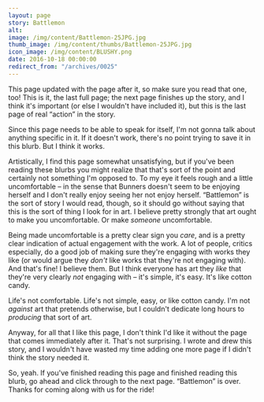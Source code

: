 ```yaml
---
layout: page
story: Battlemon
alt:
image: /img/content/Battlemon-25JPG.jpg
thumb_image: /img/content/thumbs/Battlemon-25JPG.jpg
icon_image: /img/content/BLUSHY.png
date: 2016-10-18 00:00:00
redirect_from: "/archives/0025"
---
```


This page updated with the page after it, so make sure you read that one, too! This is it, the last full page; the next page finishes up the story, and I think it's important (or else I wouldn't have included it), but this is the last page of real “action” in the story.

Since this page needs to be able to speak for itself, I'm not gonna talk about anything specific in it. If it doesn't work, there's no point trying to save it in this blurb. But I think it works.

Artistically, I find this page somewhat unsatisfying, but if you've been reading these blurbs you might realize that that's sort of the point and certainly not something I'm opposed to. To my eye it feels rough and a little uncomfortable – in the sense that Bunners doesn't seem to be enjoying herself and I don't really enjoy seeing her not enjoy herself. “Battlemon” is the sort of story I would read, though, so it should go without saying that this is the sort of thing I look for in art. I believe pretty strongly that art ought to make you uncomfortable. Or make <em>someone</em> uncomfortable.

Being made uncomfortable is a pretty clear sign you <em>care</em>, and is a pretty clear indication of actual engagement with the work. A lot of people, critics especially, do a good job of making sure they're engaging with works they like (or would argue they <em>don't</em> like works that they're not engaging with). And that's fine! I believe them. But I think everyone has art they <em>like</em> that they're very clearly <em>not</em> engaging with – it's simple, it's easy. It's like cotton candy.

Life's not comfortable. Life's not simple, easy, or like cotton candy. I'm not <em>against</em> art that pretends otherwise, but I couldn't dedicate long hours to <em>producing</em> that sort of art.

Anyway, for all that I like this page, I don't think I'd like it without the page that comes immediately after it. That's not surprising. I wrote and drew this story, and I wouldn't have wasted my time adding one more page if I didn't think the story needed it.

So, yeah. If you've finished reading this page and finished reading this blurb, go ahead and click through to the next page. “Battlemon” is over. Thanks for coming along with us for the ride!
